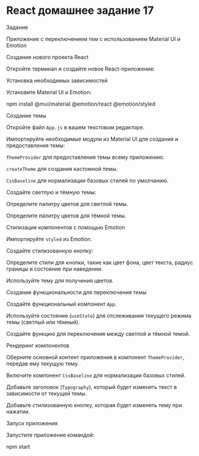 # React домашнее задание 17

Задание

Приложение с переключением тем с использованием Material UI и Emotion

Создание нового проекта React

Откройте терминал и создайте новое React-приложение:

Установка необходимых зависимостей

Установите Material UI и Emotion:

npm install @mui/material @emotion/react @emotion/styled

Создание темы

Откройте файл `App.js` в вашем текстовом редакторе.

Импортируйте необходимые модули из Material UI для создания и предоставления темы:

`ThemeProvider` для предоставления темы всему приложению.

`createTheme` для создания кастомной темы.

`CssBaseline` для нормализации базовых стилей по умолчанию.

Создайте светлую и тёмную темы:

Определите палитру цветов для светлой темы.

Определите палитру цветов для тёмной темы.

Стилизация компонентов с помощью Emotion

Импортируйте `styled` из Emotion.

Создайте стилизованную кнопку:

Определите стили для кнопки, такие как цвет фона, цвет текста, радиус границы и состояние при наведении.

Используйте тему для получения цветов.

Создание функциональности для переключения темы

Создайте функциональный компонент `App`.

Используйте состояние (`useState`) для отслеживания текущего режима темы (светлый или тёмный).

Создайте функцию для переключения между светлой и тёмной темой.

Рендеринг компонентов

Оберните основной контент приложения в компонент `ThemeProvider`, передав ему текущую тему.

Включите компонент `CssBaseline` для нормализации базовых стилей.

Добавьте заголовок (`Typography`), который будет изменять текст в зависимости от текущей темы.

Добавьте стилизованную кнопку, которая будет изменять тему при нажатии.

Запуск приложения

Запустите приложение командой:

npm start
